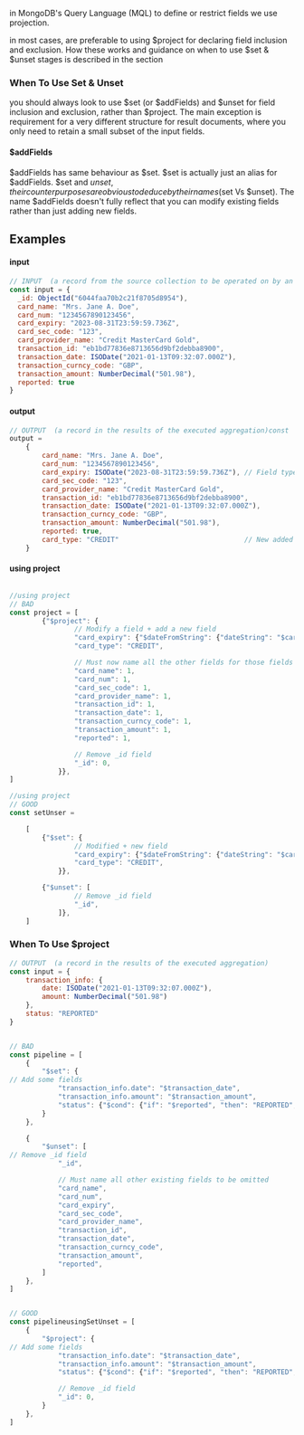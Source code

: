 
in MongoDB's Query Language (MQL) to define or restrict fields we use projection.

in most cases, are preferable to using $project for declaring field inclusion and exclusion.
How these works and guidance on when to use $set & $unset stages is described in the section

### When To Use Set & Unset
you should always look to use $set (or $addFields) and $unset for field inclusion and exclusion, rather than $project.
The main exception is  requirement for a very different structure for result documents, where you only need to retain a small subset of the input fields.


#### $addFields
$addFields has same behaviour as $set.
$set is actually just an alias for $addFields.
$set and $unset , their counter purposes are obvious to deduce by their names ($set Vs $unset).
The name $addFields doesn't fully reflect that you can modify existing fields rather than just adding new fields.


## Examples

#### input
```javascript
// INPUT  (a record from the source collection to be operated on by an aggregation)
const input = {
  _id: ObjectId("6044faa70b2c21f8705d8954"),
  card_name: "Mrs. Jane A. Doe",
  card_num: "1234567890123456",
  card_expiry: "2023-08-31T23:59:59.736Z",
  card_sec_code: "123",
  card_provider_name: "Credit MasterCard Gold",
  transaction_id: "eb1bd77836e8713656d9bf2debba8900",
  transaction_date: ISODate("2021-01-13T09:32:07.000Z"),
  transaction_curncy_code: "GBP",
  transaction_amount: NumberDecimal("501.98"),
  reported: true
}
``` 

#### output
```javascript
// OUTPUT  (a record in the results of the executed aggregation)const 
output = 
    {
        card_name: "Mrs. Jane A. Doe",
        card_num: "1234567890123456",
        card_expiry: ISODate("2023-08-31T23:59:59.736Z"), // Field type converted from text
        card_sec_code: "123",
        card_provider_name: "Credit MasterCard Gold",
        transaction_id: "eb1bd77836e8713656d9bf2debba8900",
        transaction_date: ISODate("2021-01-13T09:32:07.000Z"),
        transaction_curncy_code: "GBP",
        transaction_amount: NumberDecimal("501.98"),
        reported: true,
        card_type: "CREDIT"                               // New added literal value field
    }
```

#### using project
```javascript

//using project
// BAD
const project = [
        {"$project": {
                // Modify a field + add a new field
                "card_expiry": {"$dateFromString": {"dateString": "$card_expiry"}},
                "card_type": "CREDIT",

                // Must now name all the other fields for those fields to be retained
                "card_name": 1,
                "card_num": 1,
                "card_sec_code": 1,
                "card_provider_name": 1,
                "transaction_id": 1,
                "transaction_date": 1,
                "transaction_curncy_code": 1,
                "transaction_amount": 1,
                "reported": 1,

                // Remove _id field
                "_id": 0,
            }},
]

//using project
// GOOD
const setUnser =

    [
        {"$set": {
                // Modified + new field
                "card_expiry": {"$dateFromString": {"dateString": "$card_expiry"}},
                "card_type": "CREDIT",
            }},

        {"$unset": [
                // Remove _id field
                "_id",
            ]},
    ]
```


### When To Use $project
```javascript
// OUTPUT  (a record in the results of the executed aggregation)
const input = {
    transaction_info: {
        date: ISODate("2021-01-13T09:32:07.000Z"),
        amount: NumberDecimal("501.98")
    },
    status: "REPORTED"
}


// BAD
const pipeline = [
    {
        "$set": {
// Add some fields
            "transaction_info.date": "$transaction_date",
            "transaction_info.amount": "$transaction_amount",
            "status": {"$cond": {"if": "$reported", "then": "REPORTED", "else": "UNREPORTED"}},
        }
    },

    {
        "$unset": [
// Remove _id field
            "_id",

            // Must name all other existing fields to be omitted
            "card_name",
            "card_num",
            "card_expiry",
            "card_sec_code",
            "card_provider_name",
            "transaction_id",
            "transaction_date",
            "transaction_curncy_code",
            "transaction_amount",
            "reported",
        ]
    },
]


// GOOD
const pipelineusingSetUnset = [
    {
        "$project": {
// Add some fields
            "transaction_info.date": "$transaction_date",
            "transaction_info.amount": "$transaction_amount",
            "status": {"$cond": {"if": "$reported", "then": "REPORTED", "else": "UNREPORTED"}},

            // Remove _id field
            "_id": 0,
        }
    },
]
```
